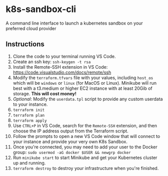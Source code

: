 # k8s-sandbox-cli
A command line interface to launch a kubernetes sandbox on your preferred cloud provider

## Instructions  
1. Clone the code to your terminal running VS Code.  
3. Create an ssh key: `ssh-keygen -t rsa`  
4. Install the Remote-SSH extension in VS Code: https://code.visualstudio.com/docs/remote/ssh   
5. Modify the `terraform.tfvars` file with your values, including `host_os` which will be `windows` or `linux` (for MacOS or Linux). Minikube will run best with a t3.medium or higher EC2 instance with at least 20Gib of storage. **This will cost money!**  
6. *Optional*: Modify the `userdata.tpl` script to provide any custom userdata to your instance.   
7. `terraform init`  
8. `terraform plan`  
9. `terraform apply`  
10. Use `CTRL+P` in VS Code, search for the `Remote-SSH` extension, and then choose the IP address output from the Terraform script.  
11. Follow the prompts to open a new VS Code window that will connect to your instance and provide your very own K8s Sandbox.
12. Once you're connected, you may need to add your user to the Docker group: `sudo usermod -aG docker $USER && newgrp docker`
13. Run `minikube start` to start Minikube and get your Kubernetes cluster up and running. 
14. `terraform destroy` to destroy your infrastructure when you're finished.  
